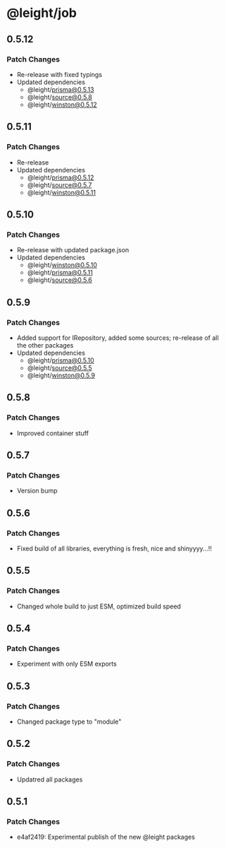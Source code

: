 # @leight/job

## 0.5.12

### Patch Changes

- Re-release with fixed typings
- Updated dependencies
  - @leight/prisma@0.5.13
  - @leight/source@0.5.8
  - @leight/winston@0.5.12

## 0.5.11

### Patch Changes

- Re-release
- Updated dependencies
  - @leight/prisma@0.5.12
  - @leight/source@0.5.7
  - @leight/winston@0.5.11

## 0.5.10

### Patch Changes

- Re-release with updated package.json
- Updated dependencies
  - @leight/winston@0.5.10
  - @leight/prisma@0.5.11
  - @leight/source@0.5.6

## 0.5.9

### Patch Changes

- Added support for IRepository, added some sources; re-release of all the other packages
- Updated dependencies
  - @leight/prisma@0.5.10
  - @leight/source@0.5.5
  - @leight/winston@0.5.9

## 0.5.8

### Patch Changes

- Improved container stuff

## 0.5.7

### Patch Changes

- Version bump

## 0.5.6

### Patch Changes

- Fixed build of all libraries, everything is fresh, nice and shinyyyy...!!

## 0.5.5

### Patch Changes

- Changed whole build to just ESM, optimized build speed

## 0.5.4

### Patch Changes

- Experiment with only ESM exports

## 0.5.3

### Patch Changes

- Changed package type to "module"

## 0.5.2

### Patch Changes

- Updatred all packages

## 0.5.1

### Patch Changes

- e4af2419: Experimental publish of the new @leight packages
